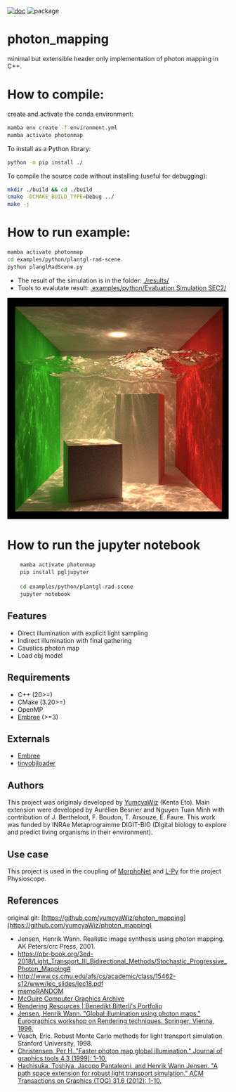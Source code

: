 [![doc](https://github.com/AurelienBesnier/photon_mapping/actions/workflows/build-docs-upload.yml/badge.svg)](https://minhlucky9.github.io/photon_mapping/build/html/index.html)
![package](https://github.com/AurelienBesnier/photon_mapping/actions/workflows/python-package-conda.yml/badge.svg)

# photon_mapping

minimal but extensible header only implementation of photon mapping in C++.

# How to compile:
create and activate the conda environment:
```bash
mamba env create -f environment.yml
mamba activate photonmap
```
To install as a Python library:
```bash
python -m pip install ./
```

To compile the source code without installing (useful for debugging):
```bash
mkdir ./build && cd ./build
cmake -DCMAKE_BUILD_TYPE=Debug ../
make -j
```

# How to run example:

```bash
mamba activate photonmap
cd examples/python/plantgl-rad-scene
python planglRadScene.py
```

* The result of the simulation is in the folder: [./results/](https://github.com/minhlucky9/photon_mapping/tree/main/examples/python/plantgl-rad-scene/results)
* Tools to evalutate result: [.examples/python/Evaluation Simulation SEC2/](https://github.com/minhlucky9/photon_mapping/tree/main/examples/python/Evaluation%20Simulation%20SEC2)


![](img/cornellbox-water_pm.png)

# How to run the jupyter notebook

```bash
    mamba activate photonmap
    pip install pgljupyter

    cd examples/python/plantgl-rad-scene
    jupyter notebook
```
## Features

* Direct illumination with explicit light sampling
* Indirect illumination with final gathering
* Caustics photon map
* Load obj model

## Requirements

* C++ (20>=)
* CMake (3.20>=)
* OpenMP
* [Embree](https://github.com/embree/embree) (>=3)

## Externals

* [Embree](https://github.com/embree/embree)
* [tinyobjloader](https://github.com/tinyobjloader/tinyobjloader)

## Authors
This project was originaly developed by [YumcyaWiz](https://github.com/yumcyaWiz/) (Kenta Eto). Main extension were developed by Aurélien Besnier and Nguyen Tuan Minh with contribution of J. Bertheloot, F. Boudon, T. Arsouze, E. Faure.
This work was funded by INRAe Metaprogramme DIGIT-BIO (Digital biology to explore and predict living organisms in their environment). 

## Use case 
This project is used in the coupling of [MorphoNet](https://morphonet.org) and [L-Py](https://github.com/openalea/lpy) for the project Physioscope.

## References

original git: [https://github.com/yumcyaWiz/photon_mapping](https://github.com/yumcyaWiz/photon_mapping)

* Jensen, Henrik Wann. Realistic image synthesis using photon mapping. AK Peters/crc Press, 2001.
* https://pbr-book.org/3ed-2018/Light_Transport_III_Bidirectional_Methods/Stochastic_Progressive_Photon_Mapping# 
* http://www.cs.cmu.edu/afs/cs/academic/class/15462-s12/www/lec_slides/lec18.pdf
* [memoRANDOM](https://rayspace.xyz/)
* [McGuire Computer Graphics Archive](http://casual-effects.com/data/)
* [Rendering Resources | Benedikt Bitterli's Portfolio](https://benedikt-bitterli.me/resources/)
* [Jensen, Henrik Wann. "Global illumination using photon maps." Eurographics workshop on Rendering techniques. Springer, Vienna, 1996.](https://link.springer.com/chapter/10.1007/978-3-7091-7484-5_3)
* Veach, Eric. Robust Monte Carlo methods for light transport simulation. Stanford University, 1998.
* [Christensen, Per H. "Faster photon map global illumination." Journal of graphics tools 4.3 (1999): 1-10.](https://doi.org/10.1080/10867651.1999.10487505)
* [Hachisuka, Toshiya, Jacopo Pantaleoni, and Henrik Wann Jensen. "A path space extension for robust light transport simulation." ACM Transactions on Graphics (TOG) 31.6 (2012): 1-10.](https://dl.acm.org/doi/10.1145/2366145.2366210)
